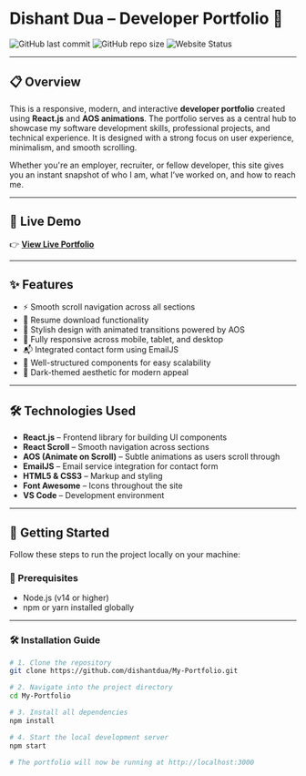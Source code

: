 # Dishant Dua – Developer Portfolio 💼

![GitHub last commit](https://img.shields.io/github/last-commit/dishantdua/My-Portfolio)
![GitHub repo size](https://img.shields.io/github/repo-size/dishantdua/My-Portfolio)
![Website Status](https://img.shields.io/website?url=https%3A%2F%2Fdishantdua.github.io%2FMy-Portfolio)

---

## 📋 Overview

This is a responsive, modern, and interactive **developer portfolio** created using **React.js** and **AOS animations**. The portfolio serves as a central hub to showcase my software development skills, professional projects, and technical experience. It is designed with a strong focus on user experience, minimalism, and smooth scrolling.

Whether you're an employer, recruiter, or fellow developer, this site gives you an instant snapshot of who I am, what I’ve worked on, and how to reach me.

---

## 🔗 Live Demo

👉 **[View Live Portfolio](https://dishantdua.github.io/My-Portfolio/)**

---

## ✨ Features

- ⚡ Smooth scroll navigation across all sections
- 📄 Resume download functionality
- 🎨 Stylish design with animated transitions powered by AOS
- 📱 Fully responsive across mobile, tablet, and desktop
- 📬 Integrated contact form using EmailJS
- 🧩 Well-structured components for easy scalability
- 🌙 Dark-themed aesthetic for modern appeal

---

## 🛠️ Technologies Used

- **React.js** – Frontend library for building UI components
- **React Scroll** – Smooth navigation across sections
- **AOS (Animate on Scroll)** – Subtle animations as users scroll through
- **EmailJS** – Email service integration for contact form
- **HTML5 & CSS3** – Markup and styling
- **Font Awesome** – Icons throughout the site
- **VS Code** – Development environment

---

## 🚀 Getting Started

Follow these steps to run the project locally on your machine:

### 🔧 Prerequisites

- Node.js (v14 or higher)
- npm or yarn installed globally

---

### 🛠 Installation Guide

```bash
# 1. Clone the repository
git clone https://github.com/dishantdua/My-Portfolio.git

# 2. Navigate into the project directory
cd My-Portfolio

# 3. Install all dependencies
npm install

# 4. Start the local development server
npm start

# The portfolio will now be running at http://localhost:3000
